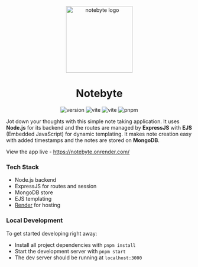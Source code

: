 <div align="center">
  <a href="https://notebyte.onrender.com/">
    <img width="180" height="180" hspace="10"
      src="https://images2.imgbox.com/b2/7f/nKTDgRY6_o.png" alt="notebyte logo">
  </a>
  <h1>Notebyte</h1>
  <img src="https://img.shields.io/github/package-json/v/fatehak/notebyte" alt="version" />
<img src="https://img.shields.io/github/package-json/dependency-version/fatehak/notebyte/express" alt="vite" />
<img src="https://img.shields.io/github/package-json/dependency-version/fatehak/notebyte/mongoose" alt="vite" />
<img src="https://img.shields.io/badge/pnpm-latest-yellow" alt="pnpm" />

</div>

Jot down your thoughts with this simple note taking application. It uses **Node.js** for its backend and the routes are managed by **ExpressJS** with **EJS** (Embedded JavaScript) for dynamic 
templating. It makes note creation easy with added timestamps and the notes are stored on **MongoDB**.

View the app live - https://notebyte.onrender.com/

### Tech Stack

- Node.js backend
- ExpressJS for routes and session
- MongoDB store
- EJS templating
- [Render](https://render.com/) for hosting

### Local Development

To get started developing right away:

- Install all project dependencies with `pnpm install`
- Start the development server with `pnpm start`
- The dev server should be running at `localhost:3000`
